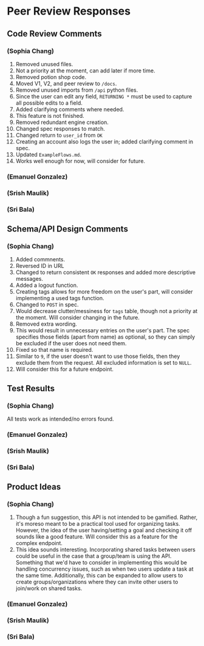 # Peer Review Responses
## Code Review Comments
### (Sophia Chang)
1. Removed unused files.
2. Not a priority at the moment, can add later if more time.
3. Removed potion shop code.
4. Moved V1, V2, and peer review to `/docs`.
5. Removed unused imports from `/api` python files.
6. Since the user can edit any field, `RETURNING *` must be used to capture all possible edits to a field.
7. Added clarifying comments where needed.
8. This feature is not finished.
9. Removed redundant engine creation.
10. Changed spec responses to match.
11. Changed return to `user_id` from `OK`
12. Creating an account also logs the user in; added clarifying comment in spec.
13. Updated `ExampleFlows.md`.
14. Works well enough for now, will consider for future.
### (Emanuel Gonzalez)
### (Srish Maulik)
### (Sri Bala)

## Schema/API Design Comments
### (Sophia Chang)
1. Added commnents.
2. Reversed ID in URL
3. Changed to return consistent `OK` responses and added more descriptive messages. 
4. Added a logout function.
5. Creating tags allows for more freedom on the user's part, will consider implementing a used tags function.
6. Changed to `POST` in spec.
7. Would decrease clutter/messiness for `tags` table, though not a priority at the moment. Will consider changing in the future.
8. Removed extra wording.
9. This would result in unnecessary entries on the user's part. The spec specifies those fields (apart from name) as optional, so they can simply be excluded if the user does not need them.
10. Fixed so that name is required.
11. Similar to `9`, if the user doesn't want to use those fields, then they exclude them from the request. All excluded information is set to `NULL`.
12. Will consider this for a future endpoint.

## Test Results
### (Sophia Chang)
All tests work as intended/no errors found.
### (Emanuel Gonzalez)
### (Srish Maulik)
### (Sri Bala)

## Product Ideas
### (Sophia Chang)
1. Though a fun suggestion, this API is not intended to be gamified. Rather, it's moreso meant to be a practical tool used for organizing tasks. However, the idea of the user having/setting a goal and checking it off sounds like a good feature. Will consider this as a feature for the complex endpoint.
2. This idea sounds interesting. Incorporating shared tasks between users could be useful in the case that a group/team is using the API. Something that we'd have to consider in implementing this would be handling concurrency issues, such as when two users update a task at the same time. Additionally, this can be expanded to allow users to create groups/organizations where they can invite other users to join/work on shared tasks.
### (Emanuel Gonzalez)
### (Srish Maulik)
### (Sri Bala)
